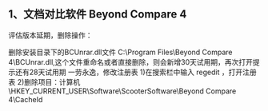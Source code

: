 ## 1、文档对比软件 Beyond Compare 4

评估版本延期，删除操作：

删除安装目录下的BCUnrar.dll文件
C:\Program Files\Beyond Compare 4\BCUnrar.dll,这个文件重命名或者直接删除，则会新增30天试用期，再次打开提示还有28天试用期
一劳永逸，修改注册表
1)在搜索栏中输入 regedit ，打开注册表
2)删除项目：计算机\HKEY_CURRENT_USER\Software\ScooterSoftware\Beyond Compare 4\CacheId
